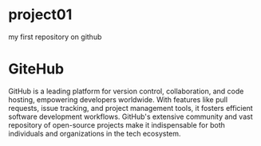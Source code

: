 # project01
my first repository on github
<h1>GiteHub</h1>
<p>GitHub is a leading platform for version control, collaboration, and code hosting, empowering developers worldwide. With features like pull requests, issue tracking, and project management tools, it fosters efficient software development workflows. GitHub's extensive community and vast repository of open-source projects make it indispensable for both individuals and organizations in the tech ecosystem.</p>
